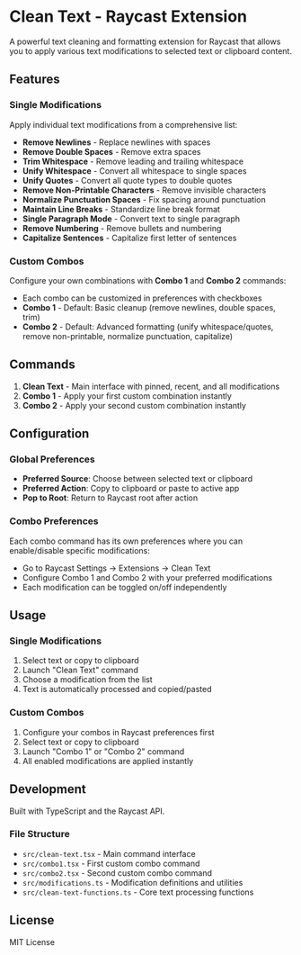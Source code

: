# Clean Text - Raycast Extension

A powerful text cleaning and formatting extension for Raycast that allows you to apply various text modifications to selected text or clipboard content.

## Features

### Single Modifications
Apply individual text modifications from a comprehensive list:

- **Remove Newlines** - Replace newlines with spaces
- **Remove Double Spaces** - Remove extra spaces
- **Trim Whitespace** - Remove leading and trailing whitespace
- **Unify Whitespace** - Convert all whitespace to single spaces
- **Unify Quotes** - Convert all quote types to double quotes
- **Remove Non-Printable Characters** - Remove invisible characters
- **Normalize Punctuation Spaces** - Fix spacing around punctuation
- **Maintain Line Breaks** - Standardize line break format
- **Single Paragraph Mode** - Convert text to single paragraph
- **Remove Numbering** - Remove bullets and numbering
- **Capitalize Sentences** - Capitalize first letter of sentences

### Custom Combos
Configure your own combinations with **Combo 1** and **Combo 2** commands:
- Each combo can be customized in preferences with checkboxes
- **Combo 1** - Default: Basic cleanup (remove newlines, double spaces, trim)
- **Combo 2** - Default: Advanced formatting (unify whitespace/quotes, remove non-printable, normalize punctuation, capitalize)

## Commands

1. **Clean Text** - Main interface with pinned, recent, and all modifications
2. **Combo 1** - Apply your first custom combination instantly
3. **Combo 2** - Apply your second custom combination instantly

## Configuration

### Global Preferences
- **Preferred Source**: Choose between selected text or clipboard
- **Preferred Action**: Copy to clipboard or paste to active app
- **Pop to Root**: Return to Raycast root after action

### Combo Preferences
Each combo command has its own preferences where you can enable/disable specific modifications:
- Go to Raycast Settings → Extensions → Clean Text
- Configure Combo 1 and Combo 2 with your preferred modifications
- Each modification can be toggled on/off independently

## Usage

### Single Modifications
1. Select text or copy to clipboard
2. Launch "Clean Text" command
3. Choose a modification from the list
4. Text is automatically processed and copied/pasted

### Custom Combos
1. Configure your combos in Raycast preferences first
2. Select text or copy to clipboard
3. Launch "Combo 1" or "Combo 2" command
4. All enabled modifications are applied instantly

## Development

Built with TypeScript and the Raycast API.

### File Structure
- `src/clean-text.tsx` - Main command interface
- `src/combo1.tsx` - First custom combo command
- `src/combo2.tsx` - Second custom combo command
- `src/modifications.ts` - Modification definitions and utilities
- `src/clean-text-functions.ts` - Core text processing functions

## License

MIT License